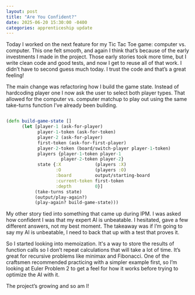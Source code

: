 ```yaml
---
layout: post
title: "Are You Confident?"
date: 2025-06-20 15:30:00 -0400
categories: apprenticeship update
---
```


Today I worked on the next feature for my Tic Tac Toe game: computer vs.
computer. This one felt smooth, and again I think that’s because of the
early investments I made in the project. Those early stories took more time,
but I write clean code and good tests, and now I get to reuse all of that work.
I didn’t have to second guess much today. I trust the code and that’s
a great feeling!

The main change was refactoring how I build the game state. Instead of
hardcoding player one I now ask the user to select both player types. That
allowed for the computer vs. computer matchup to play out using the same
take-turns function I’ve already been building.

```clojure

(defn build-game-state []
      (let [player-1 (ask-for-player)
            player-1-token (ask-for-token)
            player-2 (ask-for-player)
            first-token (ask-for-first-player)
            player-2-token (board/switch-player player-1-token)
            players {player-1-token player-1
                     player-2-token player-2}
            state {:X             (players :X)
                   :O             (players :O)
                   :board         output/starting-board
                   :current-token first-token
                   :depth         0}]
           (take-turns state)
           (output/play-again?)
           (play-again? build-game-state)))

```

My other story tied into something that came up during IPM. I was asked how
confident I was that my expert AI is unbeatable. I hesitated, gave a few
different answers, not my best moment. The takeaway was if I’m going to say
my AI is unbeatable, I need to back that up with a test that proves it.

So I started looking into memoization. It's a way to store the results of
function calls so I don’t repeat calculations that will take a lot of time.
It’s great for recursive problems like minimax and Fibonacci. One of the
craftsmen recommended practicing with a simpler example first, so I’m looking
at Euler Problem 2 to get a feel for how it works before trying to optimize
the AI with it.

The project’s growing and so am I!